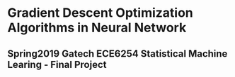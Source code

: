 # Gradient Descent Optimization Algorithms in Neural Network
## Spring2019 Gatech ECE6254 Statistical Machine Learing - Final Project

